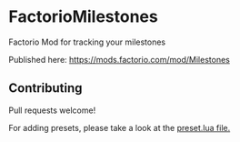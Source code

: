 # FactorioMilestones
Factorio Mod for tracking your milestones

Published here: https://mods.factorio.com/mod/Milestones

## Contributing

Pull requests welcome!

For adding presets, please take a look at the [preset.lua file.](scripts/presets.lua)
